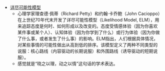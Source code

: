 - [详尽可能性模型](https://zhuanlan.zhihu.com/p/94581202)
    - 心理学家理查德·佩蒂（Richard Petty）和约翰·卡乔鲍（John Cacioppo）在上世纪70年代末开发了详尽可能性模型（Likelihood Model, ELM），用来追踪态度是何时、如何形成以及改变的。态度受情感体验（因为你喜欢某件事或某个人）、认知体验（因为你学到了什么）或行为体验（因为你做了什么事，或者发生了什么事）的影响。ELM指出，人们根据具体情况，对某些事情的可能性做出从高到低的排序。该模型定义了两种不同类型的说服：核心路线（内容驱动的长期说服）和外围路线（诱导驱动的短期说服）。
    - 感觉就是“晓之以理，动之以情”这句话的学术表达。
